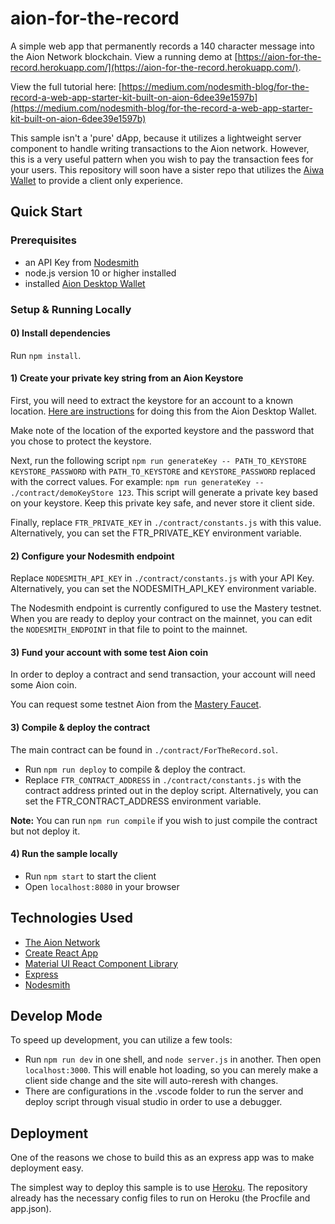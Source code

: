 # aion-for-the-record
A simple web app that permanently records a 140 character message into the Aion Network blockchain.
View a running demo at [https://aion-for-the-record.herokuapp.com/](https://aion-for-the-record.herokuapp.com/).

View the full tutorial here:
[https://medium.com/nodesmith-blog/for-the-record-a-web-app-starter-kit-built-on-aion-6dee39e1597b](https://medium.com/nodesmith-blog/for-the-record-a-web-app-starter-kit-built-on-aion-6dee39e1597b)

This sample isn't a 'pure' dApp, because it utilizes a lightweight server component to handle writing transactions to the Aion network.  However, this is a very useful pattern when you wish to pay the transaction fees for your users.  This repository will soon have a sister repo that utilizes the [Aiwa Wallet](https://getaiwa.com) to provide a client only experience.

## Quick Start

### Prerequisites
* an API Key from [Nodesmith](https://nodesmith.io)
* node.js version 10 or higher installed
* installed [Aion Desktop Wallet](https://docs.aion.network/docs/install-the-aion-desktop-wallet)

### Setup & Running Locally

#### 0) Install dependencies

Run `npm install`.

#### 1) Create your private key string from an Aion Keystore
First, you will need to extract the keystore for an account to a known location. [Here are instructions](http://docs.nodesmith.io/#/gettingStarted/privateKeys/export_keystore) for doing this from the Aion Desktop Wallet.

Make note of the location of the exported keystore and the password that you chose to protect the keystore.

Next, run the following script `npm run generateKey -- PATH_TO_KEYSTORE KEYSTORE_PASSWORD` with `PATH_TO_KEYSTORE` and `KEYSTORE_PASSWORD` replaced with the correct values.  For example: `npm run generateKey -- ./contract/demoKeyStore 123`. This script will generate a private key based on your keystore.  Keep this private key safe, and never store it client side.

Finally, replace `FTR_PRIVATE_KEY` in `./contract/constants.js` with this value. Alternatively, you can set the FTR_PRIVATE_KEY environment variable.

#### 2) Configure your Nodesmith endpoint

Replace `NODESMITH_API_KEY` in `./contract/constants.js` with your API Key. Alternatively, you can set the NODESMITH_API_KEY environment variable.

The Nodesmith endpoint is currently configured to use the Mastery testnet.  When you are ready to deploy your contract
on the mainnet, you can edit the `NODESMITH_ENDPOINT` in that file to point to the mainnet.

#### 3) Fund your account with some test Aion coin

In order to deploy a contract and send transaction, your account will need some Aion coin.

You can request some testnet Aion from the [Mastery Faucet](https://gitter.im/aionnetwork/mastery_faucet).

#### 3) Compile & deploy the contract

The main contract can be found in `./contract/ForTheRecord.sol`.

* Run `npm run deploy` to compile & deploy the contract.
* Replace `FTR_CONTRACT_ADDRESS` in `./contract/constants.js` with the contract address printed out in the deploy script. Alternatively, you can set the FTR_CONTRACT_ADDRESS environment variable.

**Note:** You can run `npm run compile` if you wish to just compile the contract but not deploy it.

#### 4) Run the sample locally

* Run `npm start` to start the client
* Open `localhost:8080` in your browser

## Technologies Used

* [The Aion Network](https://aion.network)
* [Create React App](https://facebook.github.io/create-react-app/docs/getting-started)
* [Material UI React Component Library](https://material-ui.com/)
* [Express](https://expressjs.com/)
* [Nodesmith](https://nodesmith.io)

## Develop Mode
To speed up development, you can utilize a few tools:

* Run `npm run dev` in one shell, and `node server.js` in another.  Then open `localhost:3000`.  This will enable hot loading, so you can merely make a client side change and the site will auto-reresh with changes.
* There are configurations in the .vscode folder to run the server and deploy script through visual studio in order to use a debugger.

## Deployment
One of the reasons we chose to build this as an express app was to make deployment easy.

The simplest way to deploy this sample is to use [Heroku](https://www.heroku.com/).  The repository already has the necessary config files to run on Heroku (the Procfile and app.json).  